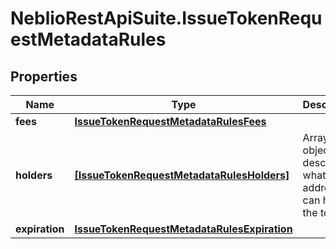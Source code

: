 # NeblioRestApiSuite.IssueTokenRequestMetadataRules

## Properties
Name | Type | Description | Notes
------------ | ------------- | ------------- | -------------
**fees** | [**IssueTokenRequestMetadataRulesFees**](IssueTokenRequestMetadataRulesFees.md) |  | [optional] 
**holders** | [**[IssueTokenRequestMetadataRulesHolders]**](IssueTokenRequestMetadataRulesHolders.md) | Array of objects describing what addresses can hold the token | [optional] 
**expiration** | [**IssueTokenRequestMetadataRulesExpiration**](IssueTokenRequestMetadataRulesExpiration.md) |  | [optional] 


